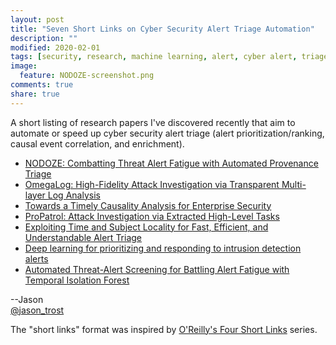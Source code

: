 ```yaml
---
layout: post
title: "Seven Short Links on Cyber Security Alert Triage Automation"
description: ""
modified: 2020-02-01
tags: [security, research, machine learning, alert, cyber alert, triage automation, alert triage, graph analytics]
image:
  feature: NODOZE-screenshot.png
comments: true
share: true
---
```


A short listing of research papers I've discovered recently that aim to automate or speed up cyber security alert triage (alert prioritization/ranking, causal event correlation, and enrichment).  

* [NODOZE: Combatting Threat Alert Fatigue with Automated Provenance Triage](https://kangkookjee.github.io/publications/nodoze-ndss2019.pdf) 
* [OmegaLog: High-Fidelity Attack Investigation via Transparent Multi-layer Log Analysis](https://www.ndss-symposium.org/wp-content/uploads/2020/02/24270-paper.pdf) 
* [Towards a Timely Causality Analysis for Enterprise Security](http://www.princeton.edu/~pmittal/publications/priotracker-ndss18.pdf)
* [ProPatrol: Attack Investigation via Extracted High-Level Tasks](https://arxiv.org/pdf/1810.05711.pdf) 
* [Exploiting Time and Subject Locality for Fast, Efficient, and Understandable Alert Triage](https://www.osti.gov/servlets/purl/1505905) 
* [Deep learning for prioritizing and responding to intrusion detection alerts](https://ieeexplore.ieee.org/abstract/document/8170757) 
* [Automated Threat-Alert Screening for Battling Alert Fatigue with Temporal Isolation Forest](https://ieeexplore.ieee.org/abstract/document/8949029) 

--Jason
<br />[@jason_trost](https://twitter.com/#!/jason_trost)

The "short links" format was inspired by [O'Reilly's Four Short Links](https://www.oreilly.com/feed/four-short-links) series.

